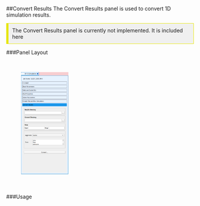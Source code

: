 
##Convert Results
The Convert Results panel is used to convert 1D simulation results. 

<div style="background-color: #F0F0F0; padding: 10px; border: 1px solid #e6e600; border-left: 6px solid #e6e600">
The Convert Results panel is currently not implemented. It is included here 
</div>

###Panel Layout

<br>
<figure>
  <img src="documentation/1d_simulation/tool/images/convert-results-panel.png" style="float: left; width: 30%; margin-right: 1%; margin-bottom: 0.5em;">
  <p style="clear: both;">
</figure>
<br>

###Usage 


